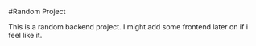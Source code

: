 #Random Project

This is a random backend project. I might add some frontend later on if i feel like it.
